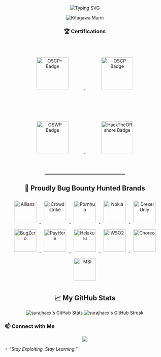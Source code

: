 <p align="center">
  <img src="https://readme-typing-svg.demolab.com?font=Fira+Code&size=30&pause=1000&color=00FF00&center=true&vCenter=true&width=800&lines=Offensive+Security+Engineer+%7C+Bug+Hunter&cursor=█" alt="Typing SVG" />
</p>

<div align="center">

<img src="https://giffiles.alphacoders.com/131/131328.gif" alt="Kitagawa Marin" />

</div>

<div align="center">

### 🏆 **Certifications**

<p>
  <a href="https://credentials.offsec.com/37444eda-dfea-49f2-b8c8-f5ea3564338d#acc.ZeiPxRKg" target="_blank" rel="noopener noreferrer">
    <img src="https://www.offsec.com/_astro/OSCP-plus.BZHuApYA_Ztlntl.svg" alt="OSCP+ Badge" width="100" style="margin: 50px;" />
  </a>
  <a href="https://credentials.offsec.com/9744230a-c5a7-4a5b-9879-9b854cabc25f#acc.quvORTWt" target="_blank" rel="noopener noreferrer">
    <img src="https://images.credly.com/images/ec81134d-e80b-4eb5-ae07-0eb8e1a60fcd/image.png" alt="OSCP Badge" width="100" style="margin: 50px;" />
  </a>
  <a href="https://credentials.offsec.com/47a38259-6cca-4c59-a066-6dd650ed1f85#acc.sw4pjbR7" target="_blank" rel="noopener noreferrer">
    <img src="https://cdn.sanity.io/images/t7y0tkf4/production/ea74dbe1235676244262fd9ebb3cf37b7783c0d7-300x300.svg" alt="OSWP Badge" width="100" style="margin: 50px;" />
  </a>
  <a href="https://hacktheoffshore.com/" target="_blank" rel="noopener noreferrer">
    <img src="https://www.hackthebox.com/images/landingv3/offshore-icon.webp" alt="HackTheOffshore Badge" width="100" style="margin: 50px;" />
  </a>
</p>

</div>                                       

<div align="center">

<hr style="border:1px solid gray;width:50%;">

## 🐉 Proudly Bug Bounty Hunted Brands


<p align="center">
  <a href="https://www.allianz.com/en/about-us/at-a-glance/strategy-values/it-security.html" target="_blank">
    <img src="https://www.allianz.lk/content/dam/onemarketing/system/allianz-logo.svg" alt="Allianz" width="70" style="margin: 10px;" />
  </a>

  <a href="https://www.crowdstrike.com/" target="_blank">
    <img src="https://assets.crowdstrike.com/is/image/crowdstrikeinc/black-primary-crowdstrike-logo-1-addedPadding-3" alt="Crowdstrike" width="70" style="margin: 10px;" />
  </a>

  <a href="https://www.pornhub.com" target="_blank">
    <img src="https://upload.wikimedia.org/wikipedia/commons/thumb/f/f1/Pornhub-logo.svg/1280px-Pornhub-logo.svg.png" alt="Pornhub" width="70" style="margin: 10px;" />
  </a>

  <a href="https://www.nokia.com/about-us/security/" target="_blank">
    <img src="https://www.svgrepo.com/show/342072/nokia.svg" alt="Nokia" width="70" style="margin: 10px;" />
  </a>

  <a href="https://drexel.edu/it/security/" target="_blank">
    <img src="https://cdn.freebiesupply.com/logos/large/2x/drexel-university-logo-svg-vector.svg" alt="Drexel Uniy" width="70" style="margin: 10px;" />
  </a>

  <a href="https://bugzero.io/" target="_blank">
    <img src="https://firebasestorage.googleapis.com/v0/b/bug-zero.appspot.com/o/images%2Forganization%2Fbz%2Fbugzero-dp.png?alt=media&token=60e6a9bf-ef01-4e46-9cd0-1f903e3d9362" alt="BugZero" width="70" style="margin: 10px;" />
  </a>

  <a href="https://payhere.lk/" target="_blank">
    <img src="https://payherestorage.blob.core.windows.net/payhere-resources/www/images/PayHere-Logo.png" alt="PayHere" width="70" style="margin: 10px;" />
  </a>

  <a href="https://www.helakuru.lk/" target="_blank">
    <img src="https://www.helakuru.lk/assets/images/helakuru-logo1.png" alt="Helakuru" width="70" style="margin: 10px;" />
  </a>

  <a href="https://wso2.com/security/" target="_blank">
    <img src="https://wso2.cachefly.net/wso2/sites/all/2023/images/webp/wso2-logo.webp" alt="WSO2" width="70" style="margin: 10px;" />
  </a>

  <a href="https://wso2.com/choreo" target="_blank">
    <img src="https://wso2.cachefly.net/wso2/sites/all/2020-theme/images/choreo-logo-black.svg" alt="Choreo" width="70" style="margin: 10px;" />
  </a>

  <a href="https://www.msi.com" target="_blank">
    <img src="https://storage-asset.msi.com/frontend/imgs/logo.png" alt="MSI" width="70" style="margin: 10px;" />
  </a>
</p>

</div>

<div align="center">

## 📈 My GitHub Stats

<img src="https://github-readme-stats.vercel.app/api?username=surajhacx&theme=monokai&show_icons=true&hide_border=false&count_private=true" alt="surajhacx's GitHub Stats" />

<img src="https://github-readme-streak-stats.herokuapp.com/?user=surajhacx&theme=monokai&hide_border=false" alt="surajhacx's GitHub Streak" />

</div>

### 📫 **Connect with Me**

<p align="center">
  <a href="https://www.linkedin.com/in/suraj-theekshana-10171023a/">
    <img src="https://img.shields.io/badge/LinkedIn-Connect-blue?style=for-the-badge&logo=linkedin" />
  </a>

</p>



⭐️ *“Stay Exploiting. Stay Learning.”*

